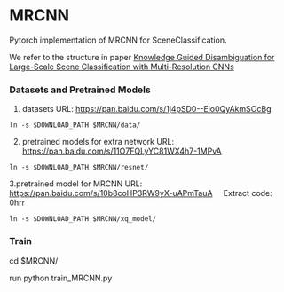 # MRCNN
Pytorch implementation of MRCNN for SceneClassification. 

We refer to the structure in paper [Knowledge Guided Disambiguation for Large-Scale
Scene Classification with Multi-Resolution CNNs](https://arxiv.org/pdf/1610.01119.pdf)

### Datasets and Pretrained Models
 1. datasets URL: https://pan.baidu.com/s/1j4pSD0--Elo0QyAkmSOcBg
```Shell
ln -s $DOWNLOAD_PATH $MRCNN/data/
``` 
2. pretrained models for extra network URL: https://pan.baidu.com/s/11O7FQLyYC81WX4h7-1MPvA
```Shell
ln -s $DOWNLOAD_PATH $MRCNN/resnet/
```  
3.pretrained model for MRCNN URL: https://pan.baidu.com/s/10b8coHP3RW9yX-uAPmTauA      Extract code: 0hrr
```Shell
ln -s $DOWNLOAD_PATH $MRCNN/xq_model/
``` 
### Train 
cd $MRCNN/

run python train_MRCNN.py

